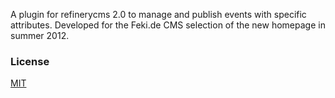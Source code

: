A plugin for refinerycms 2.0 to manage and publish events with specific attributes. Developed for the Feki.de CMS selection of the new homepage in summer 2012.

### License

[MIT](https://github.com/flippus/refinerycms_events2.0/blob/master/LICENSE)
